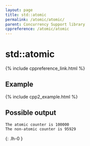 ```yaml
---
layout: page
title: std::atomic
permalink: /atomic/atomic/
parent: Concurrency Support library
cppreference: /atomic/atomic
---
```

# std::atomic

{% include cppreference_link.html %}

## Example

{% include cpp2_example.html %}

## Possible output

```
The atomic counter is 100000
The non-atomic counter is 95929
```
{: .lh-0 }